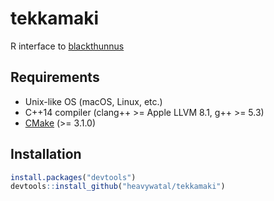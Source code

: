 # tekkamaki

R interface to [blackthunnus](https://github.com/heavywatal/blackthunnus)

## Requirements

- Unix-like OS (macOS, Linux, etc.)
- C++14 compiler (clang++ >= Apple LLVM 8.1, g++ >= 5.3)
- [CMake](https://cmake.org/) (>= 3.1.0)

## Installation

```r
install.packages("devtools")
devtools::install_github("heavywatal/tekkamaki")
```
